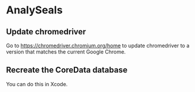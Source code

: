 # AnalySeals

## Update chromedriver
Go to https://chromedriver.chromium.org/home to update chromedriver to a version that matches the current Google Chrome.
## Recreate the CoreData database
You can do this in Xcode.
